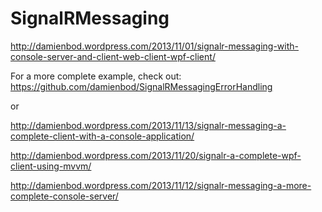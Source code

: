 SignalRMessaging
================
http://damienbod.wordpress.com/2013/11/01/signalr-messaging-with-console-server-and-client-web-client-wpf-client/

For a more complete example, check out:
https://github.com/damienbod/SignalRMessagingErrorHandling

or 

http://damienbod.wordpress.com/2013/11/13/signalr-messaging-a-complete-client-with-a-console-application/

http://damienbod.wordpress.com/2013/11/20/signalr-a-complete-wpf-client-using-mvvm/

http://damienbod.wordpress.com/2013/11/12/signalr-messaging-a-more-complete-console-server/

